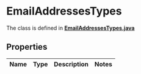 

# EmailAddressesTypes



The class is defined in **[EmailAddressesTypes.java](../../src/main/java/org/openapitools/model/EmailAddressesTypes.java)**

## Properties

Name | Type | Description | Notes
------------ | ------------- | ------------- | -------------


